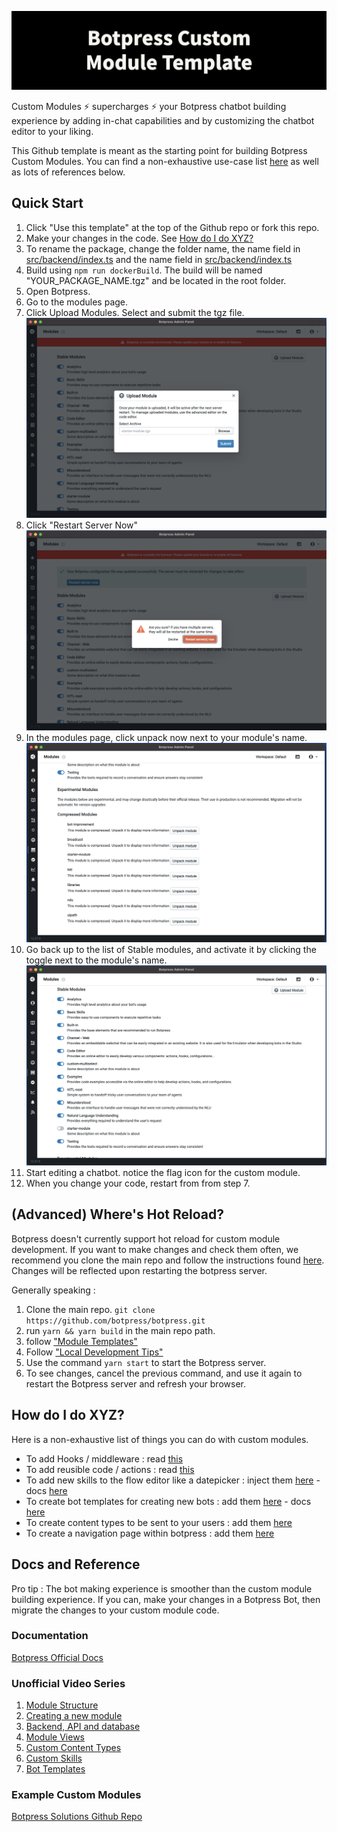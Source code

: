 
![Botpress Custom Module Template](docs/readme-banner.png)

Custom Modules ⚡ supercharges ⚡ your Botpress chatbot building experience by adding in-chat capabilities and by customizing the chatbot editor to your liking.

This Github template is meant as the starting point for building Botpress Custom Modules. You can find a non-exhaustive use-case list [here](#how-do-i-do-xyz?) as well as lots of references below.

## Quick Start

1. Click "Use this template" at the top of the Github repo or fork this repo.
2. Make your changes in the code. See [How do I do XYZ?](#how-do-i-do-xyz?)
3. To rename the package, change the folder name, the name field in [src/backend/index.ts](src/backend/index.ts) and the name field in [src/backend/index.ts](src/backend/index.ts)
4. Build using ``npm run dockerBuild``. The build will be named "YOUR_PACKAGE_NAME.tgz" and be located in the root folder.
5. Open Botpress.
6. Go to the modules page.
7. Click Upload Modules. Select and submit the tgz file. ![](docs/1.png)
8. Click "Restart Server Now" ![](docs/2.png)
9. In the modules page, click unpack now next to your module's name. ![](docs/3.png)
10. Go back up to the list of Stable modules, and activate it by clicking the toggle next to the module's name. ![](docs/4.png)
11. Start editing a chatbot. notice the flag icon for the custom module.
12. When you change your code, restart from from step 7.


## (Advanced) Where's Hot Reload?
Botpress doesn't currently support hot reload for custom module development. If you want to make changes and check them often, we recommend you clone the main repo and follow the instructions found [here](https://botpress.com/docs/building-chatbots/developers/custom-modules#local-development-tips). Changes will be reflected upon restarting the botpress server.

Generally speaking :
1) Clone the main repo. ``git clone https://github.com/botpress/botpress.git``
2) run ``yarn && yarn build`` in the main repo path.
3) follow ["Module Templates"](https://botpress.com/docs/building-chatbots/developers/custom-modules#module-templates)
4) Follow ["Local Development Tips"](https://botpress.com/docs/building-chatbots/developers/custom-modules#local-development-tips)
5) Use the command ``yarn start`` to start the Botpress server.
6) To see changes, cancel the previous command, and use it again to restart the Botpress server and refresh your browser.

## How do I do XYZ?

Here is a non-exhaustive list of things you can do with custom modules.

- To add Hooks / middleware : read [this](src/hooks/README.md)
- To add reusible code / actions : read [this](src/actions/README.md)
- To add new skills to the flow editor like a datepicker : inject them [here](src/backend/index.ts) - docs [here](https://botpress.com/docs/building-chatbots/developers/custom-modules#skills)
- To create bot templates for creating new bots : add them [here](src/bot-templates/) - docs [here](https://botpress.com/docs/building-chatbots/developers/custom-modules#bottemplates)
- To create content types to be sent to your users : add them [here](src/views/lite/)
- To create a navigation page within botpress : add them [here](src/views/full/index.jsx)


## Docs and Reference

Pro tip :
The bot making experience is smoother than the custom module building experience. If you can, make your changes in a Botpress Bot, then migrate the changes to your custom module code.

### Documentation
[Botpress Official Docs](https://botpress.com/docs/building-chatbots/developers/custom-modules)

### Unofficial Video Series
1) [Module Structure](https://share.descript.com/view/F7HWNQVbpEX)
2) [Creating a new module](https://share.descript.com/view/t5iYzfqHrJu)
3) [Backend, API and database](https://share.descript.com/view/C6uaCVLx5wI)
4) [Module Views](https://share.descript.com/view/5FdZBxlzrEe)
5) [Custom Content Types](https://share.descript.com/view/Bz382dj6EFG)
6) [Custom Skills](https://share.descript.com/view/dDOkVlvTaoT)
7) [Bot Templates](https://share.descript.com/view/b6OAuV8C86E)

### Example Custom Modules
[Botpress Solutions Github Repo](https://github.com/botpress/solutions/tree/master/custom%20modules)
